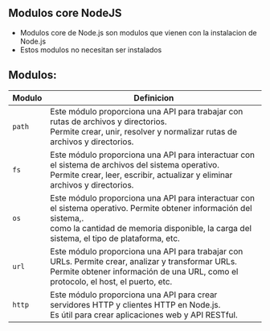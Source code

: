 ## Modulos core NodeJS

- Modulos core de Node.js son modulos que vienen con la instalacion de Node.js
- Estos modulos no necesitan ser instalados

## Modulos:

| Modulo   | Definicion                                                                                                                                                                                                          |
|----------|---------------------------------------------------------------------------------------------------------------------------------------------------------------------------------------------------------------------|
| `path`   | Este módulo proporciona una API para trabajar con rutas de archivos y directorios.<br/>Permite crear, unir, resolver y normalizar rutas de archivos y directorios.                                                  |
 | `fs`     | Este módulo proporciona una API para interactuar con el sistema de archivos del sistema operativo.<br/>Permite crear, leer, escribir, actualizar y eliminar archivos y directorios.                                 |
 | `os`     | Este módulo proporciona una API para interactuar con el sistema operativo. Permite obtener información del sistema,.<br/>como la cantidad de memoria disponible, la carga del sistema, el tipo de plataforma, etc.  |
 | `url`    | Este módulo proporciona una API para trabajar con URLs. Permite crear, analizar y transformar URLs.<br/>Permite obtener información de una URL, como el protocolo, el host, el puerto, etc.                         |
 | `http`   | Este módulo proporciona una API para crear servidores HTTP y clientes HTTP en Node.js.<br/>Es útil para crear aplicaciones web y API RESTful.                                                                       |